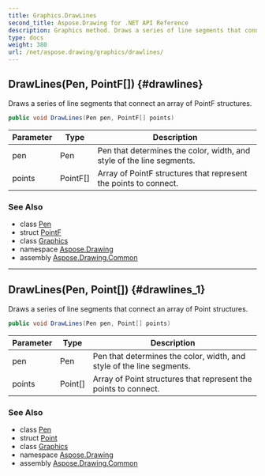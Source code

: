 ```yaml
---
title: Graphics.DrawLines
second_title: Aspose.Drawing for .NET API Reference
description: Graphics method. Draws a series of line segments that connect an array of PointF structures
type: docs
weight: 380
url: /net/aspose.drawing/graphics/drawlines/
---
```

## DrawLines(Pen, PointF[]) {#drawlines}

Draws a series of line segments that connect an array of PointF structures.

```csharp
public void DrawLines(Pen pen, PointF[] points)
```

| Parameter | Type | Description |
| --- | --- | --- |
| pen | Pen | Pen that determines the color, width, and style of the line segments. |
| points | PointF[] | Array of PointF structures that represent the points to connect. |

### See Also

* class [Pen](../../pen/)
* struct [PointF](../../pointf/)
* class [Graphics](../)
* namespace [Aspose.Drawing](../../graphics/)
* assembly [Aspose.Drawing.Common](../../../)

---

## DrawLines(Pen, Point[]) {#drawlines_1}

Draws a series of line segments that connect an array of Point structures.

```csharp
public void DrawLines(Pen pen, Point[] points)
```

| Parameter | Type | Description |
| --- | --- | --- |
| pen | Pen | Pen that determines the color, width, and style of the line segments. |
| points | Point[] | Array of Point structures that represent the points to connect. |

### See Also

* class [Pen](../../pen/)
* struct [Point](../../point/)
* class [Graphics](../)
* namespace [Aspose.Drawing](../../graphics/)
* assembly [Aspose.Drawing.Common](../../../)


